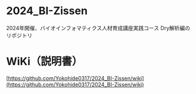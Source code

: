 # 2024_BI-Zissen
2024年開催、バイオインフォマティクス人材育成講座実践コース Dry解析編のリポジトリ

# WiKi（説明書）
[https://github.com/Yokohide0317/2024_BI-Zissen/wiki](https://github.com/Yokohide0317/2024_BI-Zissen/wiki)
